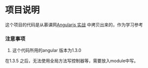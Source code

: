 # 项目说明

这个项目的代码是从慕课网[Angularjs 实战](http://www.imooc.com/learn/156)
中拷贝出来的，作为学习参考

### 注意事项

1. 这个代码所用的angular 版本为1.3.0

在1.3.5 之后，无法使用全局方法写控制器等，需要放入module中写。



